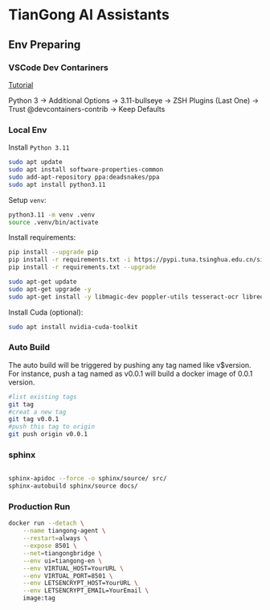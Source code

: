 # TianGong AI Assistants

## Env Preparing

### VSCode Dev Contariners

[Tutorial](https://code.visualstudio.com/docs/devcontainers/tutorial)

Python 3 -> Additional Options -> 3.11-bullseye -> ZSH Plugins (Last One) -> Trust @devcontainers-contrib -> Keep Defaults

### Local Env

Install `Python 3.11`

```bash
sudo apt update
sudo apt install software-properties-common
sudo add-apt-repository ppa:deadsnakes/ppa
sudo apt install python3.11
```

Setup `venv`:

```bash
python3.11 -m venv .venv
source .venv/bin/activate
```

Install requirements:

```bash
pip install --upgrade pip
pip install -r requirements.txt -i https://pypi.tuna.tsinghua.edu.cn/simple
pip install -r requirements.txt --upgrade
```

```bash
sudo apt-get update
sudo apt-get upgrade -y
sudo apt-get install -y libmagic-dev poppler-utils tesseract-ocr libreoffice pandoc
```

Install Cuda (optional):

```bash
sudo apt install nvidia-cuda-toolkit
```

### Auto Build

The auto build will be triggered by pushing any tag named like v$version. For instance, push a tag named as v0.0.1 will build a docker image of 0.0.1 version.

```bash
#list existing tags
git tag
#creat a new tag
git tag v0.0.1
#push this tag to origin
git push origin v0.0.1
```

### sphinx

```bash

sphinx-apidoc --force -o sphinx/source/ src/
sphinx-autobuild sphinx/source docs/
```

### Production Run

```bash
docker run --detach \
    --name tiangong-agent \
    --restart=always \
    --expose 8501 \
    --net=tiangongbridge \
    --env ui=tiangong-en \
    --env VIRTUAL_HOST=YourURL \
    --env VIRTUAL_PORT=8501 \
    --env LETSENCRYPT_HOST=YourURL \
    --env LETSENCRYPT_EMAIL=YourEmail \
    image:tag
```
